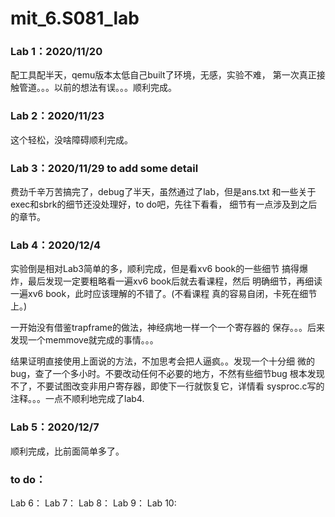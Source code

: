 # mit_6.S081_lab
### Lab 1：2020/11/20

配工具配半天，qemu版本太低自己built了环境，无感，实验不难，
第一次真正接触管道。。。以前的想法有误。。。顺利完成。

### Lab 2：2020/11/23

这个轻松，没啥障碍顺利完成。

### Lab 3：2020/11/29 to add some detail

费劲千辛万苦搞完了，debug了半天，虽然通过了lab，但是ans.txt
和一些关于exec和sbrk的细节还没处理好，to do吧，先往下看看，
细节有一点涉及到之后的章节。

### Lab 4：2020/12/4

实验倒是相对Lab3简单的多，顺利完成，但是看xv6 book的一些细节
搞得爆炸，最后发现一定要粗略看一遍xv6 book后就去看课程，然后
明确细节，再细读一遍xv6 book，此时应该理解的不错了。(不看课程
真的容易自闭，卡死在细节上。)

一开始没有借鉴trapframe的做法，神经病地一样一个一个寄存器的
保存。。。后来发现一个memmove就完成的事情。。。

结果证明直接使用上面说的方法，不加思考会把人逼疯。。发现一个十分细
微的bug，查了一个多小时。不要改动任何不必要的地方，不然有些细节bug
根本发现不了，不要试图改变非用户寄存器，即使下一行就恢复它，详情看
sysproc.c写的注释。。。一点不顺利地完成了lab4.

### Lab 5：2020/12/7

顺利完成，比前面简单多了。

### to do： 
Lab 6：
Lab 7：
Lab 8：
Lab 9：
Lab 10:
